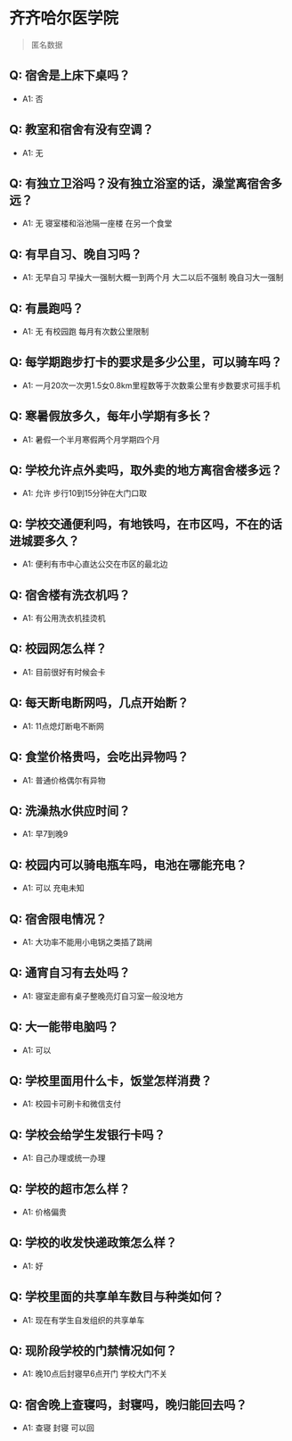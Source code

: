 # 齐齐哈尔医学院

> 匿名数据

## Q: 宿舍是上床下桌吗？

- A1: 否

## Q: 教室和宿舍有没有空调？

- A1: 无

## Q: 有独立卫浴吗？没有独立浴室的话，澡堂离宿舍多远？

- A1: 无 寝室楼和浴池隔一座楼 在另一个食堂

## Q: 有早自习、晚自习吗？

- A1: 无早自习 早操大一强制大概一到两个月 大二以后不强制 晚自习大一强制

## Q: 有晨跑吗？

- A1: 无 有校园跑 每月有次数公里限制

## Q: 每学期跑步打卡的要求是多少公里，可以骑车吗？

- A1: 一月20次一次男1.5女0.8km里程数等于次数乘公里有步数要求可摇手机

## Q: 寒暑假放多久，每年小学期有多长？

- A1: 暑假一个半月寒假两个月学期四个月

## Q: 学校允许点外卖吗，取外卖的地方离宿舍楼多远？

- A1: 允许 步行10到15分钟在大门口取

## Q: 学校交通便利吗，有地铁吗，在市区吗，不在的话进城要多久？

- A1: 便利有市中心直达公交在市区的最北边

## Q: 宿舍楼有洗衣机吗？

- A1: 有公用洗衣机挂烫机

## Q: 校园网怎么样？

- A1: 目前很好有时候会卡

## Q: 每天断电断网吗，几点开始断？

- A1: 11点熄灯断电不断网

## Q: 食堂价格贵吗，会吃出异物吗？

- A1: 普通价格偶尔有异物

## Q: 洗澡热水供应时间？

- A1: 早7到晚9

## Q: 校园内可以骑电瓶车吗，电池在哪能充电？

- A1: 可以 充电未知

## Q: 宿舍限电情况？

- A1: 大功率不能用小电锅之类插了跳闸

## Q: 通宵自习有去处吗？

- A1: 寝室走廊有桌子整晚亮灯自习室一般没地方

## Q: 大一能带电脑吗？

- A1: 可以

## Q: 学校里面用什么卡，饭堂怎样消费？

- A1: 校园卡可刷卡和微信支付

## Q: 学校会给学生发银行卡吗？

- A1: 自己办理或统一办理

## Q: 学校的超市怎么样？

- A1: 价格偏贵

## Q: 学校的收发快递政策怎么样？

- A1: 好

## Q: 学校里面的共享单车数目与种类如何？

- A1: 现在有学生自发组织的共享单车

## Q: 现阶段学校的门禁情况如何？

- A1: 晚10点后封寝早6点开门 学校大门不关

## Q: 宿舍晚上查寝吗，封寝吗，晚归能回去吗？

- A1: 查寝 封寝 可以回